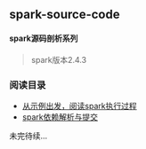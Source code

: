 spark-source-code
-----------------------------------
#### spark源码剖析系列  
>
>spark版本2.4.3
>
### 阅读目录  
* [从示例出发，阅读spark执行过程](https://github.com/V-I-C-T-O-R/spark-source-code/blob/master/article/1/从示例出发，阅读spark执行过程.md)
* [spark依赖解析与提交](https://github.com/V-I-C-T-O-R/spark-source-code/blob/master/article/2/spark依赖解析与提交.md)

未完待续...